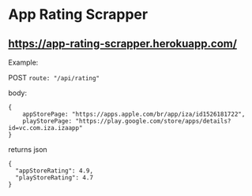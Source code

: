 # App Rating Scrapper

## https://app-rating-scrapper.herokuapp.com/

Example:

POST `route: "/api/rating"`

body:

```
{
    appStorePage: "https://apps.apple.com/br/app/iza/id1526181722",
    playStorePage: "https://play.google.com/store/apps/details?id=vc.com.iza.izaapp"
}
```

returns json

```
{
  "appStoreRating": 4.9,
  "playStoreRating": 4.7
}
```
